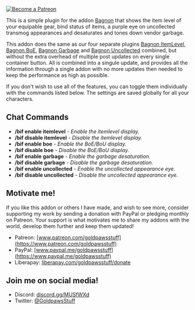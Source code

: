 [ ![Become a Patreon](http://larsnorbergofficial.com/img/social-media-buttons-patreon-small.jpg) ](https://www.patreon.com/goldpawsstuff) 

This is a simple plugin for the addon [Bagnon](https://mods.curse.com/addons/wow/bagnon) that shows the item level of your equipable gear, bind status of items, a purple eye on uncollected transmog appearances and desaturates and tones down vendor garbage. 

This addon does the same as our four separate plugins [Bagnon ItemLevel](https://mods.curse.com/addons/wow/bagnon-itemlevel), [Bagnon BoE](https://mods.curse.com/addons/wow/bagnon-boe), [Bagnon Garbage](https://mods.curse.com/addons/wow/bagnon-garbage) and [Bagnon Uncollected](https://mods.curse.com/addons/wow/bagnon-uncollected) combined, but without the extra overhead of multiple post updates on every single container button. All is combined into a singule update, and provides all the information through a single addon with no more updates then needed to keep the performance as high as possible. 

If you don't wish to use all of the features, you can toggle them individually with the commands listed below. The settings are saved globally for all your characters.  

## **Chat Commands**
* **/bif enable itemlevel** _- Enable the itemlevel display._  
* **/bif disable itemlevel** _- Disable the itemlevel display._  
* **/bif enable boe** _- Enable the BoE/BoU display._  
* **/bif disable boe** _- Disable the BoE/BoU display._  
* **/bif enable garbage** _- Enable the garbage desaturation._  
* **/bif disable garbage** _- Disable the garbage desaturation._  
* **/bif enable uncollected** _- Enable the uncollected appearance eye._  
* **/bif disable uncollected** _- Disable the uncollected appearance eye._  

## **Motivate me!**  
If you like this addon or others I have made, and wish to see more, consider supporting my work by sending a donation with PayPal or pledging monthly on Patreon. Your support is what motivates me to share my addons with the world, develop them further and keep them updated! 

* Patreon: [www.patreon.com/goldpawsstuff](https://www.patreon.com/goldpawsstuff)  
* PayPal: [www.paypal.me/goldpawsstuff](https://www.paypal.me/goldpawsstuff)  
* Liberapay: [liberapay.com/goldpawsstuff/donate](https://liberapay.com/goldpawsstuff/donate)

## **Join me on social media!**  
* Discord: [discord.gg/MUSfWXd](https://discord.gg/MUSfWXd)  
* Twitter: [@GoldpawsStuff](https://twitter.com/goldpawsstuff)  
